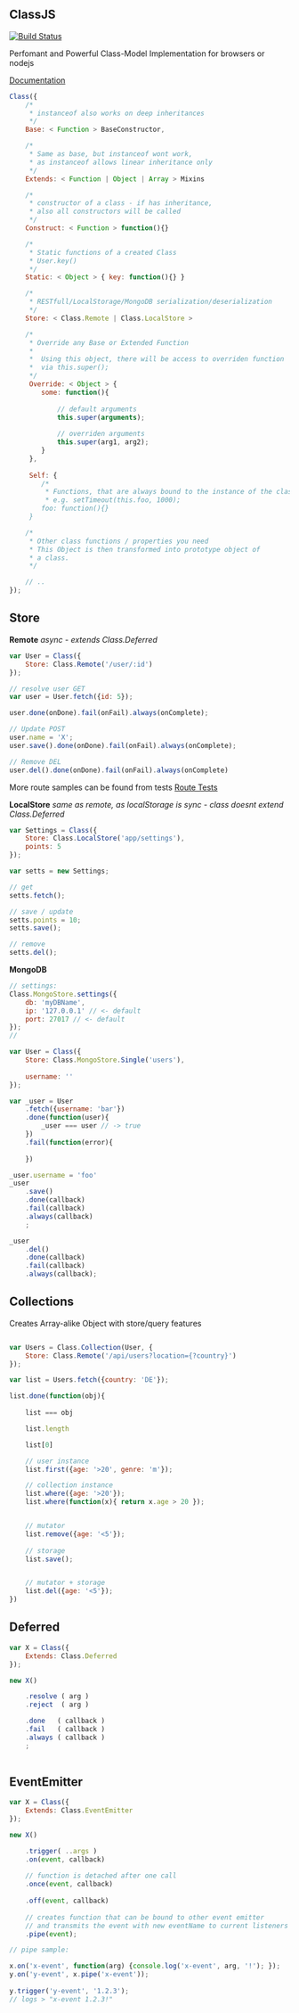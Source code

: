 ClassJS
-----

[![Build Status](https://travis-ci.org/atmajs/ClassJS.png?branch=master)](https://travis-ci.org/atmajs/ClassJS)


Perfomant and Powerful Class-Model Implementation for browsers or nodejs


[Documentation](http://atmajs.com/class)


```javascript
Class({
	/*
	 * instanceof also works on deep inheritances
	 */
	Base: < Function > BaseConstructor,

	/* 
	 * Same as base, but instanceof wont work, 
	 * as instanceof allows linear inheritance only
	 */
	Extends: < Function | Object | Array > Mixins

	/*
	 * constructor of a class - if has inheritance, 
	 * also all constructors will be called
	 */
	Construct: < Function > function(){}

	/*
	 * Static functions of a created Class
	 * User.key()
	 */
	Static: < Object > { key: function(){} }

	/*
	 * RESTfull/LocalStorage/MongoDB serialization/deserialization
	 */
	Store: < Class.Remote | Class.LocalStore >

    /*
	 * Override any Base or Extended Function
	 *
	 *  Using this object, there will be access to overriden function
     *  via this.super();
     */
	 Override: < Object > {
		some: function(){
			
			// default arguments
			this.super(arguments);
			
			// overriden arguments
			this.super(arg1, arg2);
		}
	 },
	 
	 Self: {
		/*
		 * Functions, that are always bound to the instance of the class
		 * e.g. setTimeout(this.foo, 1000);
		foo: function(){}
	 }

	/* 
	 * Other class functions / properties you need
	 * This Object is then transformed into prototype object of
	 * a class.
	 */

	// ..
});

```


Store
-----

**Remote**
_async - extends Class.Deferred_

```javascript
var User = Class({
	Store: Class.Remote('/user/:id')
});

// resolve user GET
var user = User.fetch({id: 5});

user.done(onDone).fail(onFail).always(onComplete);

// Update POST
user.name = 'X';
user.save().done(onDone).fail(onFail).always(onComplete);

// Remove DEL
user.del().done(onDone).fail(onFail).always(onComplete)

```

More route samples can be found from tests [Route Tests](test/route.test)

**LocalStore**
_same as remote, as localStorage is sync - class doesnt extend Class.Deferred_
```javascript
var Settings = Class({
	Store: Class.LocalStore('app/settings'),
	points: 5
});

var setts = new Settings;

// get
setts.fetch();

// save / update
setts.points = 10;
setts.save();

// remove
setts.del();
```

**MongoDB**

```javascript
// settings:
Class.MongoStore.settings({
	db: 'myDBName',
	ip: '127.0.0.1' // <- default
	port: 27017 // <- default
});
//

var User = Class({
	Store: Class.MongoStore.Single('users'),
	
	username: ''
});

var _user = User
	.fetch({username: 'bar'})
	.done(function(user){
		_user === user // -> true
	})
	.fail(function(error){
	
	})

_user.username = 'foo'
_user
	.save()
	.done(callback)
	.fail(callback)
	.always(callback)
	;

_user
	.del()
	.done(callback)
	.fail(callback)
	.always(callback);

```

Collections
----

Creates Array-alike Object with store/query features

```javascript

var Users = Class.Collection(User, {
	Store: Class.Remote('/api/users?location={?country}')
});

var list = Users.fetch({country: 'DE'});

list.done(function(obj){
	
	list === obj 

	list.length

	list[0]

	// user instance
	list.first({age: '>20', genre: 'm'}); 

    // collection instance
	list.where({age: '>20'});
	list.where(function(x){ return x.age > 20 });


	// mutator
	list.remove({age: '<5'});
	
	// storage
	list.save();


	// mutator + storage
	list.del({age: '<5'});
})

```

Deferred
------

```javascript
var X = Class({
	Extends: Class.Deferred
});

new X()

	.resolve ( arg )
	.reject  ( arg )

	.done   ( callback )
	.fail   ( callback )
	.always ( callback )
	;
	
```

EventEmitter
------

```javascript
var X = Class({
	Extends: Class.EventEmitter
});

new X()

	.trigger( ..args )
	.on(event, callback)
	
	// function is detached after one call
	.once(event, callback)
	
	.off(event, callback)
	
	// creates function that can be bound to other event emitter
	// and transmits the event with new eventName to current listeners
	.pipe(event);

// pipe sample:

x.on('x-event', function(arg) {console.log('x-event', arg, '!'); });
y.on('y-event', x.pipe('x-event'));
	
y.trigger('y-event', '1.2.3');
// logs > "x-event 1.2.3!"

```